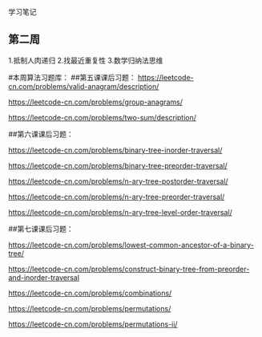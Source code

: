 学习笔记
## 第二周
1.抵制人肉递归
2.找最近重复性
3.数学归纳法思维


#本周算法习题库：
##第五课课后习题：
https://leetcode-cn.com/problems/valid-anagram/description/

https://leetcode-cn.com/problems/group-anagrams/

https://leetcode-cn.com/problems/two-sum/description/

##第六课课后习题：

https://leetcode-cn.com/problems/binary-tree-inorder-traversal/

https://leetcode-cn.com/problems/binary-tree-preorder-traversal/

https://leetcode-cn.com/problems/n-ary-tree-postorder-traversal/

https://leetcode-cn.com/problems/n-ary-tree-preorder-traversal/

https://leetcode-cn.com/problems/n-ary-tree-level-order-traversal/

##第七课课后习题：

https://leetcode-cn.com/problems/lowest-common-ancestor-of-a-binary-tree/

https://leetcode-cn.com/problems/construct-binary-tree-from-preorder-and-inorder-traversal

https://leetcode-cn.com/problems/combinations/

https://leetcode-cn.com/problems/permutations/

https://leetcode-cn.com/problems/permutations-ii/